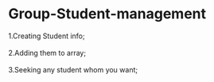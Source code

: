 # Group-Student-management
1.Creating Student info;<br/>	 
2.Adding them to array;<br/>	 
3.Seeking any student whom you want; 
